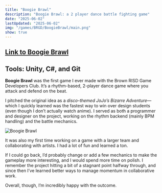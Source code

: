 ```yaml
---
title: "Boogie Brawl"
description: "Boogie Brawl: a 2 player dance battle fighting game"
date: "2025-06-02"
lastUpdated: "2025-06-02"
img: "/games/BRGD/BoogieBrawl/main.png"
show: true
---
```

## [Link to Boogie Brawl](https://brownrisdgames.itch.io/boogie-brawl)
## Tools: Unity, C#, and Git

**Boogie Brawl** was the first game I ever made with the Brown RISD Game Developers Club. It’s a rhythm-based, 2-player dance game where you attack and defend on the beat.

I pitched the original idea as a *disco-themed JoJo’s Bizarre Adventure*—which I quickly learned was the fastest way to win over design students (even though I don’t actually watch anime). I served as both a programmer and designer on the project, working on the rhythm backend (mainly BPM handling) and the battle mechanics.

![Boogie Brawl](/games/BRGD/BoogieBrawl/screenshot1.png)

It was also my first time working on a game with a larger team and collaborating with artists. I had a lot of fun and learned a ton.

If I could go back, I’d probably change or add a few mechanics to make the gameplay more interesting, and I would spend more time on polish. I remember the project hitting a bit of a stagnant point halfway through, and since then I’ve learned better ways to manage momentum in collaborative work.

Overall, though, I’m incredibly happy with the outcome.
